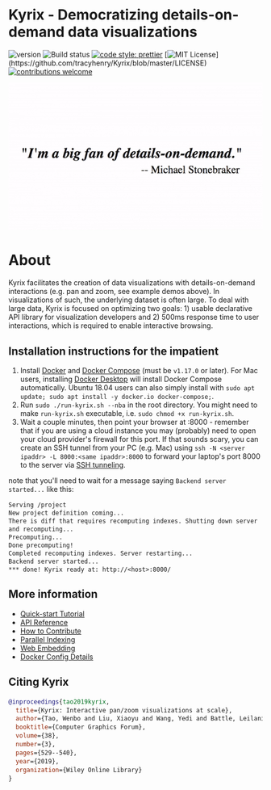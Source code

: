 # Kyrix - Democratizing details-on-demand data visualizations


![version](https://img.shields.io/badge/release-v1.0.0--beta-orange) 
![Build status](https://travis-ci.org/tracyhenry/Kyrix.svg?branch=master) [![code style: 
prettier](https://img.shields.io/badge/code_style-prettier-ff69b4.svg)](https://github.com/prettier/prettier) [![MIT License](https://img.shields.io/apm/l/atomic-design-ui.svg?)](https://github.com/tracyhenry/Kyrix/blob/master/LICENSE) [![contributions welcome](https://img.shields.io/badge/contributions-welcome-brightgreen.svg?style=flat)](https://github.com/tracyhenry/Kyrix/wiki/How-to-Contribute)


<p align="center">
  <img src="https://github.com/tracyhenry/Kyrix-gallery/blob/master/gallery.gif" width="700" />
</p>

# About
Kyrix facilitates the creation of data visualizations with details-on-demand interactions (e.g. pan and zoom, see example demos above). In visualizations of such, the underlying dataset is often large. To deal with large data, Kyrix is focused on optimizing two goals: 1) usable declarative API library for visualization developers and 2) 500ms response time to user interactions, which is required to enable interactive browsing. 

## Installation instructions for the impatient

1. Install [Docker](https://docs.docker.com/engine/install/) and [Docker Compose](https://docs.docker.com/compose/install/) (must be `v1.17.0` or later). For Mac users, installing [Docker Desktop](https://docs.docker.com/docker-for-mac/install/) will install Docker Compose automatically. Ubuntu 18.04 users can also simply install with `sudo apt update; sudo apt install -y docker.io docker-compose;`.
2. Run `sudo ./run-kyrix.sh --nba` in the root directory. You might need to make `run-kyrix.sh` executable, i.e. `sudo chmod +x run-kyrix.sh`.  
3. Wait a couple minutes, then point your browser at <ip address>:8000 - remember that if you are using a cloud instance you may (probably) need to open your cloud provider's firewall for this port. If that sounds scary, you can create an SSH tunnel from your PC (e.g. Mac) using `ssh -N <server ipaddr> -L 8000:<same ipaddr>:8000` to forward your laptop's port 8000 to the server via [SSH tunneling](https://www.tecmint.com/create-ssh-tunneling-port-forwarding-in-linux/). 

note that you'll need to wait for a message saying `Backend server started...` like this:
```
Serving /project
New project definition coming...
There is diff that requires recomputing indexes. Shutting down server and recomputing...
Precomputing...
Done precomputing!
Completed recomputing indexes. Server restarting...
Backend server started...
*** done! Kyrix ready at: http://<host>:8000/
```

## More information
* [Quick-start Tutorial](https://github.com/tracyhenry/Kyrix/wiki/Tutorial)
* [API Reference](https://github.com/tracyhenry/Kyrix/wiki/API-Reference)
* [How to Contribute](https://github.com/tracyhenry/Kyrix/wiki/How-to-Contribute)
* [Parallel Indexing](https://github.com/tracyhenry/Kyrix/wiki/Parallel-Indexing-Instructions)
* [Web Embedding](https://github.com/tracyhenry/Kyrix/wiki/Web-Embedding)
* [Docker Config Details](https://github.com/tracyhenry/Kyrix/wiki/Docker-Config-Details)

## Citing Kyrix
```bibtex
@inproceedings{tao2019kyrix,
  title={Kyrix: Interactive pan/zoom visualizations at scale},
  author={Tao, Wenbo and Liu, Xiaoyu and Wang, Yedi and Battle, Leilani and Demiralp, {\c{C}}a{\u{g}}atay and Chang, Remco and Stonebraker, Michael},
  booktitle={Computer Graphics Forum},
  volume={38},
  number={3},
  pages={529--540},
  year={2019},
  organization={Wiley Online Library}
}
```
